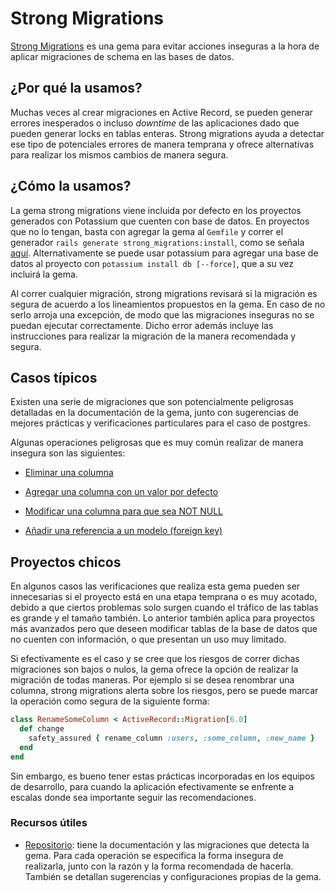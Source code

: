 # Strong Migrations

[Strong Migrations](https://github.com/ankane/strong_migrations) es una gema para evitar acciones inseguras a la hora de aplicar migraciones de schema en las bases de datos.

## ¿Por qué la usamos?

Muchas veces al crear migraciones en Active Record, se pueden generar errores inesperados o incluso *downtime* de las aplicaciones dado que pueden generar locks en tablas enteras. Strong migrations ayuda a detectar ese tipo de potenciales errores de manera temprana y ofrece alternativas para realizar los mismos cambios de manera segura.

## ¿Cómo la usamos?

La gema strong migrations viene incluida por defecto en los proyectos generados con Potassium que cuenten con base de datos. En proyectos que no lo tengan, basta con agregar la gema al `Gemfile` y correr el generador `rails generate strong_migrations:install`, como se señala [aquí](https://github.com/ankane/strong_migrations#installation). Alternativamente se puede usar potassium para agregar una base de datos al proyecto con `potassium install db [--force]`, que a su vez incluirá la gema.

Al correr cualquier migración, strong migrations revisará si la migración es segura de acuerdo a los lineamientos propuestos en la gema. En caso de no serlo arroja una excepción, de modo que las migraciones inseguras no se puedan ejecutar correctamente. Dicho error además incluye las instrucciones para realizar la migración de la manera recomendada y segura.

## Casos típicos

Existen una serie de migraciones que son potencialmente peligrosas detalladas en la documentación de la gema, junto con sugerencias de mejores prácticas y verificaciones particulares para el caso de postgres.

Algunas operaciones peligrosas que es muy común realizar de manera insegura son las siguientes:

* [Eliminar una columna](https://github.com/ankane/strong_migrations#removing-a-column)

* [Agregar una columna con un valor por defecto](https://github.com/ankane/strong_migrations#adding-a-column-with-a-default-value)

* [Modificar una columna para que sea NOT NULL](https://github.com/ankane/strong_migrations#setting-not-null-on-an-existing-column)

* [Añadir una referencia a un modelo (foreign key)](https://github.com/ankane/strong_migrations#adding-a-reference)

## Proyectos chicos

En algunos casos las verificaciones que realiza esta gema pueden ser innecesarias si el proyecto está en una etapa temprana o es muy acotado, debido a que ciertos problemas solo surgen cuando el tráfico de las tablas es grande y el tamaño también. Lo anterior también aplica para proyectos más avanzados pero que deseen modificar tablas de la base de datos que no cuenten con información, o que presentan un uso muy limitado.

Si efectivamente es el caso y se cree que los riesgos de correr dichas migraciones son bajos o nulos, la gema ofrece la opción de realizar la migración de todas maneras. Por ejemplo si se desea renombrar una columna, strong migrations alerta sobre los riesgos, pero se puede marcar la operación como segura de la siguiente forma:

```ruby
class RenameSomeColumn < ActiveRecord::Migration[6.0]
  def change
    safety_assured { rename_column :users, :some_column, :new_name }
  end
end
```

Sin embargo, es bueno tener estas prácticas incorporadas en los equipos de desarrollo, para cuando la aplicación efectivamente se enfrente a escalas donde sea importante seguir las recomendaciones.

### Recursos útiles

* [Repositorio](https://github.com/ankane/strong_migrations): tiene la documentación y las migraciones que detecta la gema. Para cada operación se especifica la forma insegura de realizarla, junto con la razón y la forma recomendada de hacerla. También se detallan sugerencias y configuraciones propias de la gema.
